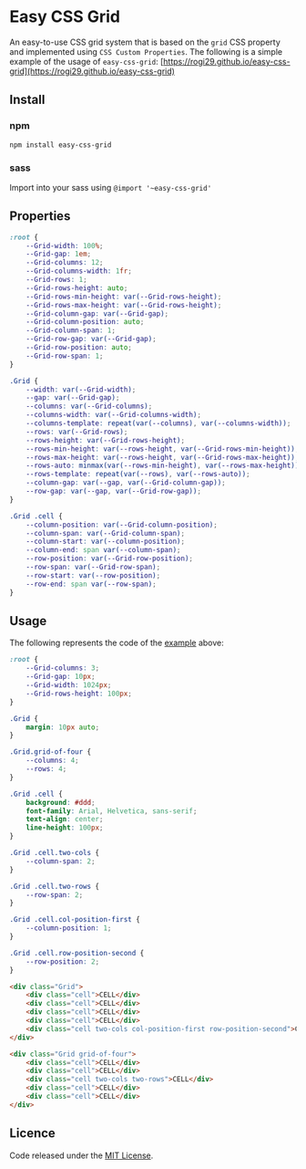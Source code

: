 # Easy CSS Grid
An easy-to-use CSS grid system that is based on the `grid` CSS property and implemented using `CSS Custom Properties`.
The following is a simple example of the usage of `easy-css-grid`: [https://rogi29.github.io/easy-css-grid](https://rogi29.github.io/easy-css-grid)

## Install

### npm
`npm install easy-css-grid` 

### sass 

Import into your sass using `@import '~easy-css-grid'` 

## Properties

``` css
:root {
	--Grid-width: 100%;
	--Grid-gap: 1em;
	--Grid-columns: 12;
	--Grid-columns-width: 1fr;
	--Grid-rows: 1;
	--Grid-rows-height: auto;
	--Grid-rows-min-height: var(--Grid-rows-height);
	--Grid-rows-max-height: var(--Grid-rows-height);
	--Grid-column-gap: var(--Grid-gap);
	--Grid-column-position: auto;
	--Grid-column-span: 1;
	--Grid-row-gap: var(--Grid-gap);
	--Grid-row-position: auto;
	--Grid-row-span: 1;
}

.Grid {
	--width: var(--Grid-width);
	--gap: var(--Grid-gap);
	--columns: var(--Grid-columns);
	--columns-width: var(--Grid-columns-width);
	--columns-template: repeat(var(--columns), var(--columns-width));
	--rows: var(--Grid-rows);
	--rows-height: var(--Grid-rows-height);
	--rows-min-height: var(--rows-height, var(--Grid-rows-min-height));
	--rows-max-height: var(--rows-height, var(--Grid-rows-max-height));
	--rows-auto: minmax(var(--rows-min-height), var(--rows-max-height));
	--rows-template: repeat(var(--rows), var(--rows-auto));
	--column-gap: var(--gap, var(--Grid-column-gap));
	--row-gap: var(--gap, var(--Grid-row-gap));
}

.Grid .cell {
	--column-position: var(--Grid-column-position);
	--column-span: var(--Grid-column-span);
	--column-start: var(--column-position);
	--column-end: span var(--column-span);
	--row-position: var(--Grid-row-position);
	--row-span: var(--Grid-row-span);
	--row-start: var(--row-position);
	--row-end: span var(--row-span);
}
```

## Usage

The following represents the code of the [example](https://rogi29.github.io/easy-css-grid) above:

``` css
:root {
	--Grid-columns: 3;
	--Grid-gap: 10px;
	--Grid-width: 1024px;
	--Grid-rows-height: 100px;
}

.Grid {
	margin: 10px auto;
}

.Grid.grid-of-four {
	--columns: 4;
	--rows: 4;
}

.Grid .cell {
	background: #ddd;
	font-family: Arial, Helvetica, sans-serif;
	text-align: center;
	line-height: 100px;
}

.Grid .cell.two-cols {
	--column-span: 2;
}

.Grid .cell.two-rows {
	--row-span: 2;
}

.Grid .cell.col-position-first {
	--column-position: 1;
}

.Grid .cell.row-position-second {
	--row-position: 2;
}
```

``` html
<div class="Grid">
	<div class="cell">CELL</div>
	<div class="cell">CELL</div>
	<div class="cell">CELL</div>
	<div class="cell">CELL</div>
	<div class="cell two-cols col-position-first row-position-second">CELL</div>
</div>

<div class="Grid grid-of-four">
	<div class="cell">CELL</div>
	<div class="cell">CELL</div>
	<div class="cell two-cols two-rows">CELL</div>
	<div class="cell">CELL</div>
	<div class="cell">CELL</div>
</div>
```

## Licence

Code released under the [MIT License](LICENSE).
